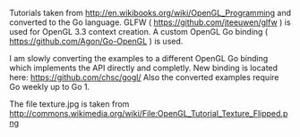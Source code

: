 Tutorials taken from http://en.wikibooks.org/wiki/OpenGL_Programming and converted to the Go language.
GLFW ( https://github.com/jteeuwen/glfw ) is used for OpenGL 3.3 context creation.
A custom OpenGL Go binding ( https://github.com/Agon/Go-OpenGL ) is used.

I am slowly converting the examples to a different OpenGL Go binding which implements the API directly and completly.
New binding is located here: https://github.com/chsc/gogl/
Also the converted examples require Go weekly up to Go 1.

The file texture.jpg is taken from http://commons.wikimedia.org/wiki/File:OpenGL_Tutorial_Texture_Flipped.png